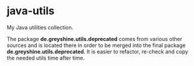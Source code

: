 # java-utils

My Java utilities collection.

The package __de.greyshine.utils.deprecated__ comes from various other sources and is located there in order to be merged into the final package __de.greyshine.utils.deprecated__. It is easier to refactor, re-check and copy the needed utils time after time.


